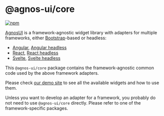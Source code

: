 # @agnos-ui/core

[![npm](https://img.shields.io/npm/v/@agnos-ui/core)](https://www.npmjs.com/package/@agnos-ui/core)

[AgnosUI](https://amadeusitgroup.github.io/AgnosUI/latest/) is a framework-agnostic widget library with adapters for multiple frameworks, either [Bootstrap](https://getbootstrap.com/)-based or headless:

- [Angular](https://www.npmjs.com/package/@agnos-ui/angular), [Angular headless](https://www.npmjs.com/package/@agnos-ui/angular-headless)
- [React](https://www.npmjs.com/package/@agnos-ui/react), [React headless](https://www.npmjs.com/package/@agnos-ui/react-headless)
- [Svelte](https://www.npmjs.com/package/@agnos-ui/svelte), [Svelte headless](https://www.npmjs.com/package/@agnos-ui/svelte-headless)

This `@agnos-ui/core` package contains the framework-agnostic common code used by the above framework adapters.

Please check [our demo site](https://amadeusitgroup.github.io/AgnosUI/latest/) to see all the available widgets and how to use them.

Unless you want to develop an adapter for a framework, you probably do not need to use `@agnos-ui/core` directly. Please refer to one of the framework-specific packages.
